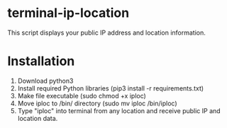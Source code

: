 # terminal-ip-location
This script displays your public IP address and location information.

# Installation
1. Download python3
2. Install required Python libraries (pip3 install -r requirements.txt)
3. Make file executable (sudo chmod +x iploc)
4. Move iploc to /bin/ directory (sudo mv iploc /bin/iploc)
5. Type "iploc" into terminal from any location and receive public IP and location data.
